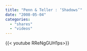 ```yaml
---
title: "Penn & Teller : ‘Shadows’"
date: "2008-05-04"
categories:
  - "shares"
  - "videos"
---
```


<div style="width: 70vw;">{{< youtube RReNgGUH1ps>}}</div>
